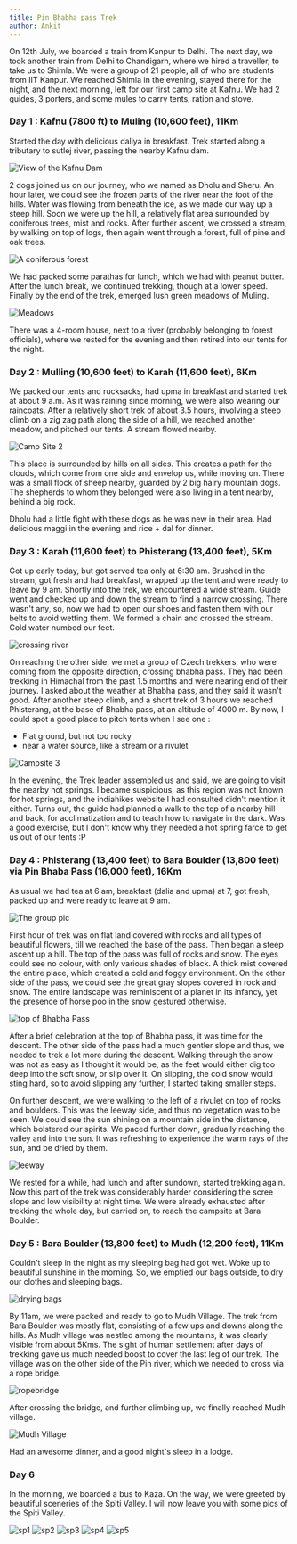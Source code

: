 ```yaml
---
title: Pin Bhabha pass Trek
author: Ankit
---
```

On 12th July, we boarded a train from Kanpur to Delhi. The next day, we took another train from Delhi to Chandigarh, where we hired a traveller, to take us to Shimla. We were a group of 21 people, all of who are students from IIT Kanpur.
We reached Shimla in the evening, stayed there for the night, and the next morning, left for our first camp site at Kafnu.
We had 2 guides, 3 porters, and some mules to carry tents, ration and stove.

### Day 1 : Kafnu (7800 ft) to Muling (10,600 feet), 11Km

Started the day with delicious daliya in breakfast. Trek started along a tributary to sutlej river, passing the nearby Kafnu dam. 

![View of the Kafnu Dam][dam]

2 dogs joined us on our journey, who we named as Dholu and Sheru. An hour later, we could see the frozen parts of the river near the foot of the hills. Water was flowing from beneath the ice, as we made our way up a steep hill. Soon we were up the hill, a relatively flat area surrounded by coniferous trees, mist and rocks. After further ascent, we crossed a stream, by walking on top of logs, then again went through a forest, full of pine and oak trees.

![A coniferous forest][Jungle]

We had packed some parathas for lunch, which we had with peanut butter. After the lunch break, we continued trekking, though at a lower speed. Finally by the end of the trek, emerged lush green meadows of Muling.

![Meadows][meadow]

There was a 4-room house, next to a river (probably belonging to forest officials), where we rested for the evening and then retired into our tents for the night.

### Day 2 : Mulling (10,600 feet) to Karah (11,600 feet), 6Km

We packed our tents and rucksacks, had upma in breakfast and started trek at about 9 a.m. As it was raining since morning, we were also wearing our raincoats. After a relatively short trek of about 3.5 hours, involving a steep climb on a zig zag path along the side of a hill, we reached another meadow, and pitched our tents. A stream flowed nearby.

![Camp Site 2][camp2]

This place is surrounded by hills on all sides. This creates a path for the clouds, which come from one side and envelop us, while moving on. There was a small flock of sheep nearby, guarded by 2 big hairy mountain dogs. The shepherds to whom they belonged were also living in a tent nearby, behind a big rock. 

Dholu had a little fight with these dogs as he was new in their area. Had delicious maggi in the evening and rice + dal for dinner.

### Day 3 : Karah (11,600 feet) to Phisterang (13,400 feet), 5Km

Got up early today, but got served tea only at 6:30 am. Brushed in the stream, got fresh and had breakfast, wrapped up the tent and were ready to leave by 9 am.
Shortly into the trek, we encountered a wide stream. Guide went and checked up and down the stream to find a narrow crossing. There wasn't any, so, now we had to open our shoes and fasten them with our belts to avoid wetting them. We formed a chain and crossed the stream. Cold water numbed our feet.

![crossing river][rivercross]

On reaching the other side, we met a group of Czech trekkers, who were coming from the opposite direction, crossing bhabha pass. They had been trekking in Himachal from the past 1.5 months and were nearing end of their journey. I asked about the weather at Bhabha pass, and they said it wasn't good.
After another steep climb, and a short trek of 3 hours we reached Phisterang, at the base of Bhabha pass, at an altitude of 4000 m. By now, I could spot a good place to pitch tents when I see one :
- Flat ground, but not too rocky
- near a water source, like a stream or a rivulet

![Campsite 3][camp3]

In the evening, the Trek leader assembled us and said, we are going to visit the nearby hot springs. I became suspicious, as this region was not known for hot springs, and the indiahikes website I had consulted didn't mention it either. Turns out, the guide had planned a walk to the top of a nearby hill and back, for acclimatization and to teach how to navigate in the dark. Was a good exercise, but I don't know why they needed a hot spring farce to get us out of our tents :P

### Day 4 : Phisterang (13,400 feet) to Bara Boulder (13,800 feet) via Pin Bhaba Pass (16,000 feet), 16Km

As usual we had tea at 6 am, breakfast (dalia and upma) at 7, got fresh, packed up and were ready to leave at 9 am. 

![The group pic][team]

First hour of trek was on flat land covered with rocks and all types of beautiful flowers, till we reached the base of the pass. Then began a steep ascent up a hill. 
The top of the pass was full of rocks and snow. The eyes could see no colour, with only various shades of black. A thick mist covered the entire place, which created a cold and foggy environment. On the other side of the pass, we could see the great gray slopes covered in rock and snow. The entire landscape was reminiscent of a planet in its infancy, yet the presence of horse poo in the snow gestured otherwise.

![top of Bhabha Pass][barren]

After a brief celebration at the top of Bhabha pass, it was time for the descent. The other side of the pass had a much gentler slope and thus, we needed to trek a lot more during the descent. Walking through the snow was not as easy as I thought it would be, as the feet would either dig too deep into the soft snow, or slip over it. On slipping, the cold snow would sting hard, so to avoid slipping any further, I started taking smaller steps.

On further descent, we were walking to the left of a rivulet on top of rocks and boulders. This was the leeway side, and thus no vegetation was to be seen. 
We could see the sun shining on a mountain side in the distance, which bolstered our spirits. We paced further down, gradually reaching the valley and into the sun. It was refreshing to experience the warm rays of the sun, and be dried by them.

![leeway][leeway]

We rested for a while, had lunch and after sundown, started trekking again. Now this part of the trek was considerably harder considering the scree slope and low visibility at night time. We were already exhausted after trekking the whole day, but carried on, to reach the campsite at Bara Boulder.

### Day 5 : Bara Boulder (13,800 feet) to Mudh (12,200 feet), 11Km

Couldn't sleep in the night as my sleeping bag had got wet. Woke up to beautiful sunshine in the morning. So, we emptied our bags outside, to dry our clothes and sleeping bags.

![drying bags][drying]

By 11am, we were packed and ready to go to Mudh Village. The trek from Bara Boulder was mostly flat, consisting of a few ups and downs along the hills. As Mudh village was nestled among the mountains, it was clearly visible from about 5Kms. The sight of human settlement after days of trekking gave us much needed boost to cover the last leg of our trek. 
The village was on the other side of the Pin river, which we needed to cross via a rope bridge.

![ropebridge][ropebridge]

After crossing the bridge, and further climbing up, we finally reached Mudh village.

![Mudh Village][Mudh]

Had an awesome dinner, and a good night's sleep in a lodge.

### Day 6 

In the morning, we boarded a bus to Kaza. On the way, we were greeted by beautiful sceneries of the Spiti Valley. I will now leave you with some pics of  the Spiti Valley.

![sp1]
![sp2]
![sp3]
![sp4]
![sp5]

[dam]: https://lh3.googleusercontent.com/B_FHNmXNMRgM9z_vurOAejiI9YHuTj5jdvwsuwThEsC7IgNYwsEiu8JJM4JzWEmGZNALZpBlvSvghvy5a-mbzmjOFAWS2RKjPZqyXO6CoE-tA97ynXOHHehYBFbKCOF6YLfXPWSakF6LlVoDjrKBvwuXTsF2A7aN6McBByYrjx_4DNvomY134NEuJHbhOMvkSkNC4VP1jMy_OjLBSwAJ-0Fmzrqr_3YzkF8qLCc2YAJtoo-F63f4Tbh8Zxn1ZH8IHkWlg51evRMm5JXmdWuitNdWRN0F3N8IWbya7BboPcSOwz-IXCvxduvFZcVu04CtRWmZh7iyoZQvxNuWDrZfYuW2nNq8QKGcMcinZ0tl76-d4MJU-egRUchoUt4l8EgcoTNhwwU5fKeMii5MwfDnp4RHN5iJMgReuNpmvJEbPQF38ovvaZM4r7j2Lq4t_hjvEcrhSuyxLyqVtKMrb2uiJx8eMUjZMfHxkxeonbzDi_nb-8v2wadbcoGxzWTVQMha0t0jkx5PiNbDelDXCGZG1JptbFDrmprFnstJE9oyzvTj1NuSRRX6JgaD4lQoLJp0CTDfyz7s3ic2lcoO_vbc4Pdzm6Eo2Vf5eoyAUdyUruJKC0On0REUDg=w2560-h1440-no "Kafnu Dam"
[jungle]: https://lh3.googleusercontent.com/Mw4eDm-aMhe26RSO4CJuswkeLqCXOQJqDUPZgfWuPb57hLPftLYxGE8xdNZOyPU8PgEm3SFp4nC9X3s_JnFaQFzz5FI9F1n2jnBYHOR935KvNgK_sCNBzsoTCX6KtobuVJSLz81HUq8qHXIlnanPJnItrrGuStoTIU2LicupkFGylZh8IAy6IeEUBgEicoeNiWnzCJAGNfhnvG0wutEuKGp3h2WrekBqWTQ1EPLxFd-8rJxTXF7-krOTA7un4ToggbGCjFz9NJaG3MWtm-ysxqVrRZTECo150IhgnLFjUEHLDY0ycDJ8gRiAyDbXBHsrerwLPmJHiPU5W-TczymIx3F9P-1ZeX3fi4rSU_ttDobSDrx8j99JqNsK1T_cgFpiyKoB7ammarUscRUBP-5uIEJiIw1QshfA1oeUZ9ut3uDNSbpQOVHKaF-xMJlBTUXlcpvKdw3QLAzExk25E6k33U-_DVaVyeVpnELQ2wls2CqxsbMjwpzcoEWW9GtM4pqG3_1oOV-gRFn-2INBIs0NSZGLp19iSiKxmACsPHiZcauuJWCOdmonh25DEdPZM0PYXd_pmmA5O5ld9_b4ztMkQl3IUFlA4t22GFkRZvDQCNUXCSpqfyKjAQ=w2560-h1440-no "A coniferous forest"
[meadow]: https://lh3.googleusercontent.com/sBL_VZO7Gaj8f7KUIf832tp6NS1Uf1n_AVhJoVa5kMhuXt-2d_z7xQPUL2TXftrzmTP9SUZdIhJkPe2ISGeSTtHaLOwlN8n6WjxkUr7-jeCbHDyjqGCrl7lJK72FPTRf-Lmri1sSHdjj61tF5rbe-LSz9VboPO9MJXrEj4zRSeRmeZ7isdwvOWb8PiptL933jnfJgwhqIDYJw0OYoSjp9jZsXP0AQi4h_s2zaiqTFtwfpotEuBHXNcg16IzUsYM7Bh-rt4-cveGgLxIZlq2VBiP5kMHv7IR42zz04FWBWU3XrCje-Hg4y1yeQ8xLE7uwAFzs8wRgWGCD3J1dtznTLwUBYD0bp4XvK6ealphEcZ9jpqKcflffBEYBlaf4KLEKzSmVU_3MCCzyyZsx1wPuPrU0ViOQdg_Qi5TUlvw6PUwdcuq7RgbGKFC5tAUQwEIofG8_6CpT4vixNex6i4TejeO3I8bWS6QKmYMTTHU6vBFnn6sKg5kAl30IRIkOawT7bvNxTsX47k69qqKPsN2d-WVtrTkPfvmJflDBBANYL0OV5hDBrrf3pzI1qrpMkyl4TboNaXGKAdvfL8gYz92F-ZJuJNC3qsiHcslpq5LK1uD0TM2Z-tzTrQ=w1232-h271-no "meadows"
[camp2]: https://lh3.googleusercontent.com/zvcFaG-I_wSw0OrRKfhi-drwEcYfduazbRF5FphhBVOEYGL_vMRTo6CDFmK730BVeu4jKBksmsY8N9u9wl1VynugClP6Iumu37A_EvW0iJ3Uq50yWo_AI7H54JHuKzHD5qHVxHHwwEl4787mHUp8FrbUwl-iXRpNBwKHp8HN678XG9mM4-ob5TqCnu0APYEJHB9hq1feMDxSHiyfMHUocX9xuCaw60J89k6FhiISaGwmQiBpTYi7rWbyXS6xqByP3-srazqbMOvaP99cek3V_fpyuqS0Jo8CCvkndIPo-d-B2Gq3x-SCVnTpP-M-kCXQAFjVj-HvgQuzPJwjxodUqIbRp_I-dMU6nvSZkGK5Lf0Tea8OVuZKJkET7SwhrcQdqy1DckcrVgjXcemki4LdQIFH4bXZUwmrc7rp2FK5TCRlI1esrDvcGPwAjb8t3G9kkm0jpZaw0o21Iha2KCjPbO11jn4VABG3LojLcqGymmLwvOd_ED1qsQBonAvOrjeBefZDQFFb-_VbQuGLHTjWVaNuCI4iWDIpofdD3ie32jpoBqs7NvUAf55IcY2aSUOKn99XXLwrupCnyUsq4eRUPL6DztbsphEKUqLGDSSOSexn-5BQWu8h6A=w614-h346-no "Camp Site 2"
[rivercross]: https://lh3.googleusercontent.com/vCRIFii8Nz6-YZjNVxnGTVpYN7HxAWzajf9rTZIo-_GRNfZA8gFHiiqu2QJ7AF5p3JHoKiwUsyGe_GUQcNI9ZMkt76XLDwzSKtR9cJjFiKktuJTyqlN2GW8DxwJQE8aHrul5JQJrC0WYFtU0ACFvfVTt5PQ6uzE1qK-K3zc3J6AYwnB_VRoFIMRlrEGfOpGIwZQMLw-aiKCjSDjb9tBXAAWQCcLKS8UhizvllnqbejPH-kycLvqxiBBfAsLWfszZNkQF4Z-bavSlxW33XMY8JAno6TMg21vxFej5s60q9pPBNR0UhBC-ml8IfYi0O6Q0NPA0xiM3HqKAtmeY_3qAmP_Xilq0bSkso0r3Ka25OzytmAdDSSFJmG0MXWTZqohbWTkWOxQ4tMD9S2dn_VQSgteAyhAgA-8DZqxvcMyUVlYRSQsOFGtWtSpTljLdptRdfbY-ue1YYteh8Kc3gD5l1AouUsxOkt3dSw6iecXrODsZOQTuwVj2mB8GQfJWzH0f52OZgoni9SskrWwiLQIqlTC1pxNgUiSec2dVr9UZTILwZTVCytwhSwgAKLZ9IxsDpBZg3pYU1qAc72-wLFXLClqpdbWqzwqePkKgp8RYT3jesFk6F_x1zQ=w2560-h1440-no "river crossing"
[camp3]: https://lh3.googleusercontent.com/yERtniIwset3tDr5pv98Uro_cZ1SCXX-be0tOfs1_B9Q0MN-4OkzKXdhrcVqh5YJwDf5L3Cv_AI6PtM6SYek-bcUAyamOd2kBLfOxJw5cQf6sLnKreXtkOd6TvNeVPbLc1n2Fpsl_vwqF6StjdAKMPiiH-YpUs7DRffR3vvcEOHNbaHX-sJg4C0zeHTCyxAtEFfAMHhIHe1naz12hvVuWFPfGPmEI8Y-LhPWoFcl34PhxSvzx5YPxQqWsxsO3_ryrH7YYInqO05uZMdmATQXuGiLdK98nFXw5Vk2xuE90F_f6MkE33M9JGneCaktHZJ2tVwlvr_NJDIQZcDvT0Br6Ror9xlL7A9RykznCqmkL5o69VFx6xCd4X1yReMamgxc_aaEeVCj9TAAxxCHkvKMQrUOghFloAt2D1ozRmandfS40dPDpdnuVF2Npx9eIdZpAdOBqs87wv2MCV5oVHpqVedKPWJ3_SG0MG2wKcUPKJr8NBmzg2PZ482ZFEeoiEVC5jV_0umUhsCbKaY6dYE-k887ZRh4TbAuhkwHsWTbV0b934hmas_d3Se7Y_z8OKTTyVPAl4ba_GBMrxmi0LcpBtandwx2S1pp_eZS3Uff1l55aaJrkIlx-Q=w614-h346-no "Campsite at Phisterang"
[team]: https://lh3.googleusercontent.com/M84UCK4H5-qMmTzsjAtEzgtpGYYjfjhWZNuZwm1zZg1a883mkTnKiZ3vWv538g5dohW2xKvLXa9o7l5IWtarggDfARTKs_oo6YrufwqjdiFOtQm-Cz7y3JcvZ2xcxsABgp462dCAFI5vmGZCiVdS8uNw9kKj1YgJfbpXjL8wG9-JxQrD5n4aIPwRfIFU8xUOa42D5xMC03p3hSHA50ApRg1MIjIIkETz3P85KJnNd8tfcLt9oj-g9g12COX-4uMtLJzmvvLBCXpGHWMVFKmDE0ZG_-7HigjryJ1BZyrtI31PV9R6IeqXfEhN0HYG7SmECZTAoIhSB3toH5NGFzxsM-7LEyuUjxmBhLP7NGRvIAh-l6g50DKvRCc_BTqV8BJNabg-h3vxzxMPDrTnhs29ZiLSbHhz0v-rAGBy2RLjWgFuJQXRSOdDscC6FkJ_Fv7exwApPtcj3hrVFCxfmX39BMb_MdTa0wwt19TB8cJ8QPOqxkwta2tTOLGesu1t9OiPSfDdMwTtI1t1pdovPbTXOOlp3iOBQ25Izy5ybJTsvIh8dVvNijzWnSWSVoy9ZDfttiFqgqz6DVA1m2HDpHtsRrfmDXhFnBi0dbOSBeoY6l9ZvaHqgty97g=w1920-h1080-no "Group pic before the hike"
[barren]: https://lh3.googleusercontent.com/vLDs_Kh24ZVsZAhWWQ9Xt-gXTlDRDW-Vod8qazco03yzHC8eReXGg5PjezudxlytdZ_cyfqtT2EFf5oKCDB8aCNzYci0k9eaS9os6IERj-7vCInCSjLhnfLJJ4hU2RY8ESSmlotdB-poOrMQIgFnAYFIxRadarqn5fB87okB8rTSTICdpoy_sJxIGSrxo1ElagXdtl9OHNk4IVsHfThkODOb8kyHozsbKGKDvxiQu27x51GWq2DFBCmWqvxcoKL-gUrpXkqDEtZIBj6B52cVQhqzQAlQQ6O0BcYQpAYep4WJIFrdvLaZsQcR_43GLQBCIs1wMth6M6rWejnhxqkoqX5XNJAx2fieSssiolBT4pkCZJyVuZMTFXQjARpDNUhBrEs3tKYZfVQh9Bp_8Uycl1hIv2xzHSbOR0JYjsAx8J_T9rElj-3lPivZztRmHDXW-jVYXHfZtLKfYQrApV86x5zJiZAhQ3o4fE6WimaLskbo5x3b2BRgcqf-qUX4l1bfOnvSXf7oQjoHri5Xx9qAjNmN13GBvQFacztSc56jnD06pDSuiHYltJLuFYOqv9X9ZgbN7ij-KLF2Zf6zxmmxIZyB0pjQ4rwNZqzWXcZMuDbFymJG2zO-Aw=w334-h250-no "The Bhabha Pass"
[leeway]: https://lh3.googleusercontent.com/I9flpZLjY0xMKmxtJgWBabVODAlAcssLRFkioKA_sFJPt9KvKzah0x3CtfZmHnhyiw_IvNKx-dzKse5OY93wJhL7X7kAxytaExoKA2DmVXBaSKOrOyya3MWYcwpkKmMxk1A9aS5s3OQETBRa1bqHea5vYM0TGY2yoX5jjIXfIVr0L_jcVF5-14tTkZicuUaM_bQGVlUTxQUdrUEy9nBeqsUwsUXTp_ymQqnQ376R2vWI3cWcdlrqCRL5nwExLQoCDvcW_BAm_UpD5F-h3WJSIcexMNgIWdzrYZfK9b8teij5K6NeUAXODtbC28AOIy0MUoKqLp-lBEHSrCn9Vq23VfdDcnWswmrSLQH1sUKqMAOwaAd6g13lOxFu1ixTV9L0e8QlM9tN3P4Q7BnENfF0lyOcn9o0goCjLCSycXHNKWWcYE5Ti_BgqTK-DQbxhqqYvOp0vDj84qgZVGrnjrr5LA_PJbkJVpwKvApIOCDWJo1TtzmkMbiHW4TGLsn9NlkcmjK17hXy5XdBJHC0QN1Lv0yjGb1kbNoksNie4ieC6GGE9bOYoQ5MhD84h1miHVprWf6cfImU8lDJto1Zk03x2WihMByXqpfDPpCT34Mexq_nWqj69rIUsw=w2560-h1440-no "the leeway side"
[drying]: https://lh3.googleusercontent.com/hptYzWgcLHLfYzBVbfOA4XPH5355AHUa8xjIkC4BAeG-tN_M4SRGzUkeqXR45oFLU1nEQFbgceJLYxUwSzOp4uG5sS2wNuQ0JvV985fOO_TzgqDH8ov8ZP6G3I7TgKzIYXYledsgKMheIWQ9yi_WBOfOlvqQ95TZ3yr-6_DR2CUugapT0h59IMhadVMKHVZ9bn1K5TjehW_1Yq-fAf8qpS8sQpxIz2EB3z_2SR8nPh8U19zIElvaYGBi4GpYGjGA5JFVhX5owzElH_AFEItDcJ1p56Fl95W7_HBc-Ws92leyIJtj0yHACy6f1I7U1C6VP_xjlQjKMcA1MbBFQCElq_xqynKSylnugK9doK2hDo0MQlWW4NRJhLPdBkBkLaQtYSXC47vCTMDDG1tIyhmeV9Y0zqADxci91AAMVDGwsrEagm2xArX1Ac54WYlRP93HU9rD5WNg0gGz801AO1rLDPn3CBgjIxDMyJbFFVWkZmGcxSCoyr3SWv-zdvf2cWJhXbk9iELCEMaV9li3nDDvNgXZ5Q_f1t-i3Mm_xN3wrbRHF_pbYC0O2-BF8d5v5RHBMddyCg2woIE_wSJkIpAXAgKlk8FgdAGxdfZnfgz4aQasx4BRVupWNQ=w2560-h1440-no "drying clothes and sleeping bag"
[bara]: https://lh3.googleusercontent.com/0HUnLo5KNoWrB9ptKJrltnxN-FcUzKnwq2oYOLOdp3Dw6dGhxR18MVU-cr4ZLzTQfrGk3C9LyD0AzavhQZ8VY4n5Hov-NBNRCDeaCJO6K2RC7wKBylTCN4K38tT_F8tbQAWmauqFzk3-sOF9SYxzTqD5z4YEx_0Iu1hV5XiCt02yH5jkBXIbCF5UWRNtczD_P8dSbPsBgez9WgruIX0qQ5m_12xy4hR72_qEoP6GnbhAi8PXYsi6byky50HKVNWahILSTkoBdZMI_D2m0QyqTlsluXyWw4ELrJKr4Eqg5ifRsEMWzwNEKRW72YPynf-EvJZLsrZTugTo1ZscN3Hod3qJYGJKvZZO9RWasEB2atJzsfPo8SDBhyFjAPtcB3njc5ZGR2TD1m2qNN5L7dCZ-zJzveUtle36PbjmCN8hu7ijPUOSLOSo2KdJRvGLKl9EkMG_3gZehmvGD-eD6SfTYDV942FNUkAT_Gneo5DoHVYaMZixmEW25csuSO3vKqDKy5Vif_9eQmnrX45PwuIW1RSnn486y04bDuuAKrfJC4GCCb76jJeWFJbqt-sDaLr_gO2NQhe48CTWGvxdvLGv8JNMun46d1DG5gyhCNe1UOFSti_Uiy6GkQ=w614-h346-no "flat trail"
[ropebridge]: https://lh3.googleusercontent.com/pe8AOBR4LwOooLdswksP-V_RHz_j6SVpTXILJcf3JQCv-mAtqdV41O2YXS7w0oklrUs4aNW2ilxOQ3KZsCDpSWskMOS59pa33lZ27ncMICssD6RofR4TA-KacwDFTDj1sVF3oh89mcVibg6tQBs1dptIJxc12HqW4ihVnCmUMBT7PuSHRynSTsC8fqIKvBXF7NOVX96Kvh_lCM359JwNRTf3URVwzZXWySW9HAenjKZ2nsMz_gElCQfsnaZxTHhTWWMeUPLMXVdcWDH4RpZkmH2QZ2-jc3GyZZC0H1DLTvnTu0V8qZLkUNfW7LOj_G01-JldC8QACmyBP_Dc4ykNjG-F5Wfb8oSf0llKMRVZuGKA7JjKrwowVRLAZvb67bu5Axljy6OSJPJOVt9OvC8ZFOHUpd8KRYde9Fp2-jpH8P6SFKws89Q6KfEWiSonApP96sQE_j1PxZK8U2KgVJpxrFC8zbI3LMr_mV8s24O46bk7H1cdfkU6jdtKMM5QdVyamxHV1xxBcSWh83FKAGiAEPoLDrHF33qjJAtpg435DpDIu7D__zf9YIBOiCv82OErBgxjSsSmQ0Or2BIfidsDNQx1cUNKc4HwJ2V635HRyXO_YphCKcJX4w=w614-h346-no "rope bridge"
[mudh]: https://lh3.googleusercontent.com/mWUr_1wi0jAC9Q21LLWeWTGMK1XxNLuKx6GVCm3yYcz8P68D4j1V1O7x7A5D2KaVghRuwaQQ8z2hc8zTyOc1sV4HwoEdEkqqgajHc2t8H8IIdiaMYcx6gBa_Kkd7OJZnLfyRpQbnwMdDU43o4Ouj0eLjfj73NQdix-VCo99LBT529PSPe-l5CzEbqfD4ePXywgAUtd0Os5o_O3StmhoCB_1EfHZZURGcNy6BJN_yCZAPxb2q_PplXDk-Qid94CSPg_mwvBmBI1LpnYjlAdyqc8p0HoNmsBnhv7I4N9_1RO4o3jq3rWZ10PMGDjCNiaai8lTzz3Jkx0C92az47453NLfOYGvoMzSuIbnDGvy44U4Fqon45xlV0fRRRUI5VbV-2Es7dd6fG4xqxdM9eOKDVzTNX2h96GxO3F2ZOQw9F4thfO3-eTSM2LUiIolf0z1V9M3Zllan-xHZFqltrTOcKmc3H1iNhgE0gLml4uldGd8IQgG8vVA-PZBHeF4amQ5lHGQx7OXSakHcjJCgcBcRnOJrA-MZvyh2WHIiOp-BR_zPXQ3yhVAQwDumhl95ZMVG_YU6Lr12ttFojihTZ3ODxRCxbmXYbWsfG2zzz5velsUfwB7h7CSDLg=w2560-h1440-no "mudh village"
[sp1]: https://lh3.googleusercontent.com/LM2T7Ow9Q0yxVtpzCvCIASo8MOmhl2X2xBXJ48s9fGeTPxm-MZZN7wXPQFIP41jFRJDcLcIMnfxPpQI7vdv6k-bVxD70FhMjgxfDrbt06OR3feJ4nwIfXjKd04dC94PfZ-L8U8nVRuYkq9BtSZrTpF-6JatFeQmQ8vgC9saCjGWzS-oxlZrQ6emcLflwWIT8oHxHGIVCx1yQ8_plP49gvCw9ZUwxjmBo9TZMsrWd-u_Kprd5OZZt5zSKLVN8BtmVmXXGlWUAxqBYa6vFkO8vY1yl1xwi3vC0EuSjNZGRYL42FcoPdg_6q4JfYWDyZo-ItGkLsn1XMVSYeJTYwjfzZYawr7H8aG1cQ42N82LlIrHr1NLfg3WyzNfVL5R_fUAn_sVcVoRw0n77xnJVaQuNS3KDC1RXM5HrOWvpXGKZ0ZFAP6M48W5rZof1g5laPL7OBdQTLL1r1y4c3_9gwZj12txFb5Hb2eXRU2qRiZOc6uRTB7Yg75p2lIIjRTfIFMLfz7VdyPRi5YWowDh_-x8PW4SXlfiBsIHEpn1EFIn4NDF70zhO4O_GcDkzO7GIxmnDpJgjGJplL0cz-e9bs_IbDERJlJgwKvCElA4EvnkP1wt2ENXhgV_1vQ=w614-h346-no
[sp2]: https://lh3.googleusercontent.com/xwKqy_X3S8bX6VmcnS_bKHx3XCj09YtMn2ORfZ5UiQa-LlvirTCF_HFyhAxx5ErMmuIJvdwyAnfN9jN73oKE1cB7t2ptBd2WC3weO8UFI1hnPRULOzl7KZHliFvdgyjG9HkLoJXHut243__yP62KlT1lfvkmr2OGNA8biwmEw9uShOaco3EI7ASRL-2OZI64tx0Wk7wzfjCRJpmRj0V8jRwta3LjHa1AjkQvYJSMG9XWw4wpiljNvE3kaAdmQzoXS0XPJn6P-lEWnpMLc8InfsS7hMp9Gfd3ijsVYEFnsnSG0W7FSxcY8lIYNZtnbQO16ETNkJQ8l6ImRFC36LlH6gIz1kV7FKxYnXH83fXuNTJFzX4RWOXtcHFDnpMnshNErEY3VfnyUHKjftPyN3HgrIXxthXr-ycvENP-M3YI5jjfKaR-Z184BOamxbw-dxznuw-FN5xNYzW8PEydS3J_45NPBxUEGqfwuUMIHuWiovHBn-ak_QBc77dVR9HtP31paeJTNtyQXq3z1Zz0DKmYVuuri4j2u1pZXVbL1S6YKUgUJ0DD80cGZp7Cp9BahcXfhAYszObfp01eJ36htoEJ6z2GyY2-ZzWub8UOb6hnz5OhsdKhhn0rPA=w2560-h1440-no
[sp3]: https://lh3.googleusercontent.com/Du1Ym9IRjcjAuTwraRgX6abRmq0VucPCKeOJC0K7JflXjFdenj8cHwLHmgM7BUm1SHNf3vrpBWFDCb1ARo68mQkl6RlTO9PkUbOVtHJyyiqbKEF96S7OJxU-RZ3iVvtIV2YvNko0RsQt_YeB8HrlPFCZ5TOcJLAiyz5bACserbinA2IDs0QqI7MO1PxaCY_Rfzsxtn20nkZF9H8sjMmB-f_99LsERoG-bl2_KPGfIiFYoA44JMRoOa5qCEz5DZJ_NnonY1FosUAHUQ3LkLp6MoaeU0C04K60Qn37TfKU1dUx3e5Pz_Gdyz-UAPaMnR4L9l1oHT-4NsZ4_kjHQClpeLG4gjpdCp9UTEyhq5xx6HZ0xswA7BVFocv2ODx1cOdrsxh-JBROjwH0nuDq7_QCdqQ4GzMCorts8K96sBt9RL9QkVV4FymDZOfNHoKwrkCGJyk93y8isTe_Gfh9ME0tiOrJICR8L84FqprPvM5UGHpTRAIJFPkMYFbmBTzMVVpaFBUB03cjFpXn9mfZqVeylLJFr8aZcywCW827eTCMM14-0U39DboSHYnYbSg20eyyutVMeY5cyfHN-hL3FrSTPMgWzv_r2SF0vcZ3AkaLEdqhsCgvXVwp7Q=w2560-h1440-no
[sp4]: https://lh3.googleusercontent.com/Z_Fi2CDL04z2mMQFSrIzKbrJtLipqKX51e5hkCdd8tcZWirIA2bq3p_XZDxJZh2snszjt1NruWDV4PX9oa7bGtgjjHFhl_-cxELepK8mUV490YkepBrdlTPAD5I7cvfyBNpPVRS6vzJKSyGGIZpk9bnMVx8NGUn6kr5bxTLnRVuQRJmW6YNDddOm7RwBiGebpTZ3DwBzkLnrWoljHKyycrLzhqhjr916I3t2XFHkppjq0JNs9CoKLFgSeiyRUd0lG-COPvp2VJYjGs4owe5E5Ocs2PYSWs0MnsGFGa9swaLd9lmodjvZzfh6c6IVXDlawF6_iYUkqJ-x1RHmxBBpXYCnpixAGHJ9iYEfmnXz9u8Abp7fpHt1hhLESXLEOYLC-tfHJN7CSDJzIDFT_2g-XIpKeEGVsjVgzD2U12s82_6c15yKBuKcn48nyMTc3RUlUcMjU5v9aXRqVaedveDffXrXQw3jEDaMmvh_HzhX0Mt4K6E2ZEqneXfKth5e-Kz4Ayt4KRuACg3qaLnzoET8jRD2KbA668OVqBb1nGsqPhJpagFkgRoG_HWCHhkngA0cXMTvQsFpSOJ5ajNd0oyH9nAeUIk7Z7E5bXLn4n8Kjb4r-1boJv8MSg=w2560-h1440-no
[sp5]: https://lh3.googleusercontent.com/98PqpYXpc0iUoL14vMIkhBgFSgdD0ucmsqn_s9zGamPWhtSwmPO-6rsSOPA48ddi7E4zS6kKIJ5l5z5yrT7K7Z_F7LwwfllJjv96YwpctEYXBhl6Op-Xa7WS_60cxLYIWaHpikHH1xv0CnN8K3GIu3c3D4Iv6XiPopCUDWeVpxoKQI6PX4v11kUtKhf3DKTEODCUZHAu9Lq1tovjY6gdfoHsQft94_JuGr3LCjxp-Iqlf17ES-RK-e6j6rD88TY8cKCmqWYX268cjW0-mBgX8FAK0gVVI7Te-KhihvXD9yqfcDyk4pYSMQGuAneSKEVpjfRPPHKBCXZyMCxEWECrTCzMQ2uE8omF1M6lbteMzBvbITmvIHmbqA0bTHmtX9uLh9LRt9pcIDNsllY0OgNdv0XvBz0izVHN7eCTij9GSlXqCTvrY0JEBnai3BSh_4SkEUYn0OUPT211kn0enS4f_PF508kNQbZARKKURhRVR9ZWzZf-aKijEPnTHYJv4J7AKyIxccnxC8anB7Io1_ROutrsqE3kYEFoRN_RpGQmwV6NP3jA4MkQsE8Cbx8G-PGX7WljCLBDAuJU1Yw6M_ieXSgGoaVEStERyPhKCxIze7_ZDP-jYYSQDQ=w2560-h1440-no

















